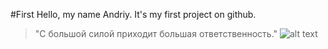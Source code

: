 #First
Hello, my name Andriy. It's my first project on github.
> "С большой силой приходит большая ответственность."
![alt text](https://encrypted-tbn0.gstatic.com/images?q=tbn%3AANd9GcSZe6nn3KlX7x-NDpcxMVNqpVANWEMaLI2kBDP4Qh2I_L7M1FQb&usqp=CAU)

